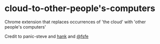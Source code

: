 cloud-to-other-people's-computers
=============

Chrome extension that replaces occurrences of 'the cloud' with 'other people's computers'

Credit to panic-steve and [hank](https://github.com/hank/butt-to-butt) and [@fsfe](https://www.twitter.com/fsfe)
